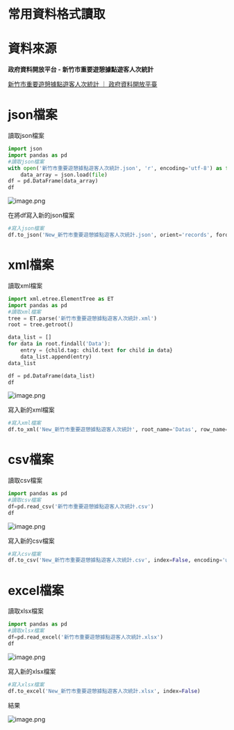 # 常用資料格式讀取

# 資料來源

**政府資料開放平台 - 新竹市重要遊憩據點遊客人次統計**

[新竹市重要遊憩據點遊客人次統計 ｜ 政府資料開放平臺](https://data.gov.tw/dataset/99374)

# json檔案

讀取json檔案

```python
import json
import pandas as pd
#讀取json檔案
with open('新竹市重要遊憩據點遊客人次統計.json', 'r', encoding='utf-8') as file:
    data_array = json.load(file)
df = pd.DataFrame(data_array)
df
```

![image.png](image.png)

在將df寫入新的json檔案

```python
#寫入json檔案
df.to_json('New_新竹市重要遊憩據點遊客人次統計.json', orient='records', force_ascii=False, indent=4)
```

# xml檔案

讀取xml檔案

```python
import xml.etree.ElementTree as ET
import pandas as pd
#讀取xml檔案
tree = ET.parse('新竹市重要遊憩據點遊客人次統計.xml')
root = tree.getroot()

data_list = []
for data in root.findall('Data'):
    entry = {child.tag: child.text for child in data}
    data_list.append(entry)
data_list

df = pd.DataFrame(data_list)
df
```

![image.png](image%201.png)

寫入新的xml檔案

```python
#寫入xml檔案
df.to_xml('New_新竹市重要遊憩據點遊客人次統計', root_name='Datas', row_name='Data', index=False)
```

# csv檔案

讀取csv檔案

```python
import pandas as pd
#讀取csv檔案
df=pd.read_csv('新竹市重要遊憩據點遊客人次統計.csv')
df
```

![image.png](image%202.png)

寫入新的csv檔案

```python
#寫入csv檔案
df.to_csv('New_新竹市重要遊憩據點遊客人次統計.csv', index=False, encoding='utf-8-sig')
```

# excel檔案

讀取xlsx檔案

```python
import pandas as pd
#讀取xlsx檔案
df=pd.read_excel('新竹市重要遊憩據點遊客人次統計.xlsx')
df
```

![image.png](image%203.png)

寫入新的xlsx檔案

```python
#寫入xlsx檔案
df.to_excel('New_新竹市重要遊憩據點遊客人次統計.xlsx', index=False)
```

結果

![image.png](fc82d0af-680c-4e31-8599-f522b2e7e818.png)